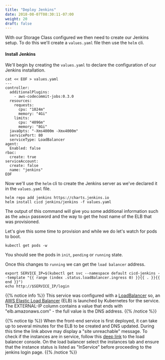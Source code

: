 ```yaml
---
title: "Deploy Jenkins"
date: 2018-08-07T08:30:11-07:00
weight: 20
draft: false
---
```


With our Storage Class configured we then need to create our Jenkins setup. To
do this we'll create a `values.yaml` file then use the `helm` cli.


#### Install Jenkins

We'll begin by creating the `values.yaml` to declare the configuration of our Jenkins installation.

```
cat << EOF > values.yaml
---
controller:
  additionalPlugins:
    - aws-codecommit-jobs:0.3.0
  resources:
    requests:
      cpu: "1024m"
      memory: "4Gi"
    limits:
      cpu: "4096m"
      memory: "8Gi"
  javaOpts: "-Xms4000m -Xmx4000m"
  servicePort: 80
  serviceType: LoadBalancer
agent:
  Enabled: false
rbac:
  create: true
serviceAccount:
  create: false
  name: "jenkins"
EOF
```
Now we'll use the `helm` cli to create the Jenkins server as we've declared it in the `values.yaml` file.

```
helm repo add jenkins https://charts.jenkins.io
helm install cicd jenkins/jenkins -f values.yaml
```

The output of this command will give you some additional information such as the
`admin` password and the way to get the host name of the ELB that was
provisioned.

Let's give this some time to provision and while we do let's watch for pods
to boot.

```
kubectl get pods -w
```

You should see the pods in `init`, `pending` or `running` state.

Once this changes to `running` we can get the `load balancer` address.

```
export SERVICE_IP=$(kubectl get svc --namespace default cicd-jenkins --template "{{ range (index .status.loadBalancer.ingress 0) }}{{ . }}{{ end }}")
echo http://$SERVICE_IP/login
```

{{% notice info %}}
This service was configured with a [LoadBalancer](https://kubernetes.io/docs/tasks/access-application-cluster/create-external-load-balancer/) so,
an [AWS Elastic Load Balancer](https://aws.amazon.com/elasticloadbalancing/) (ELB) is launched by Kubernetes for the service.
The EXTERNAL-IP column contains a value that ends with "elb.amazonaws.com" - the full value is the DNS address.
{{% /notice %}}

{{% notice tip %}}
When the front-end service is first deployed, it can take up to several minutes for the ELB to be created and DNS updated. During this time the link above may display a "site unreachable" message. To check if the instances are in service, follow this [deep link](https://console.aws.amazon.com/ec2/v2/home?#LoadBalancers:tag:kubernetes.io/service-name=default/cicd-jenkins;sort=loadBalancerName) to the load balancer console. On the load balancer select the instances tab and ensure that the instance status is listed as "InService" before proceeding to the jenkins login page. 
{{% /notice %}}
